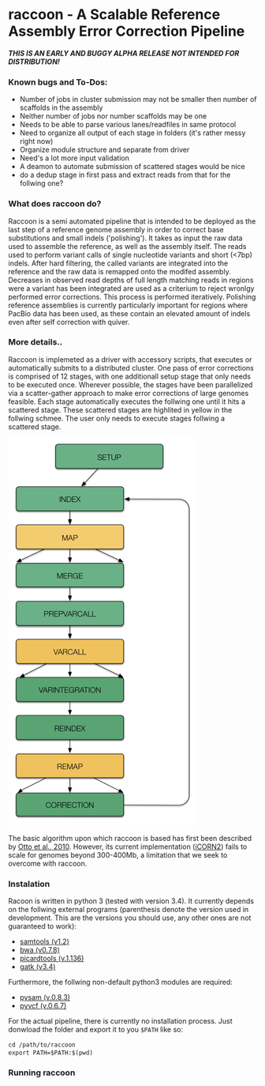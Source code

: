 # raccoon - A Scalable Reference Assembly Error Correction Pipeline

***THIS IS AN EARLY AND BUGGY ALPHA RELEASE NOT INTENDED FOR DISTRIBUTION!***


### Known bugs and To-Dos:
- Number of jobs in cluster submission may not be smaller then number of scaffolds in the assembly
- Neither number of jobs nor number scaffolds may be one
- Needs to be able to parse various lanes/readfiles in same protocol
- Need to organize all output of each stage in folders (it's rather messy right now)
- Organize module structure and separate from driver
- Need's a lot more input validation
- A deamon to automate submission of scattered stages would be nice
- do a dedup stage in first pass and extract reads from that for the follwing one?


### What does raccoon do?

Raccoon is a semi automated pipeline that is intended to be deployed as the last step of a reference genome assembly in order to correct base substitutions and small indels ('polishing'). It takes as input the raw data used to assemble the reference, as well as the assembly itself. The reads used to perform variant calls of single nucleotide variants and short (<7bp) indels. After hard filtering, the called variants are integrated into the reference and the raw data is remapped onto the modifed assembly. Decreases in observed read depths of full length matching reads in regions were a variant has been integrated are used as a criterium to reject wronlgy performed error corrections. This process is performed iteratively.
Polishing reference assemblies is currently particularly important for regions where PacBio data has been used, as these contain an elevated amount of indels even after self correction with quiver. 

### More details..

Raccoon is implemeted as a driver with accessory scripts, that executes or automatically submits to a distributed cluster. One pass of error corrections is comprised of 12 stages, with one additionall setup stage that only needs to be executed once. Wherever possible, the stages have been parallelized via a scatter-gather approach to make error corrections of large genomes feasible. Each stage automatically executes the follwing one until it hits a scattered stage. These scattered stages are highlited in yellow in the follwing schmee. The user only needs to execute stages follwing a scattered stage.

![alt tag](./pics/raccoon-scheme.png)


The basic algorithm upon which raccoon is based has first been described by [Otto et al., 2010](http://www.ncbi.nlm.nih.gov/pubmed/20562415). However, its current implementation ([iCORN2](http://icorn.sourceforge.net)) fails to scale for genomes beyond 300-400Mb, a limitation that we seek to overcome with raccoon.

### Instalation

Racoon is written in python 3 (tested with version 3.4). It currently depends on the follwing external programs (parenthesis denote the version used in development. This are the versions you should use, any other ones are not guaranteed to work):

- [samtools (v1.2)](http://www.htslib.org/download/)
- [bwa (v0.7.8)](http://sourceforge.net/projects/bio-bwa/files/)
- [picardtools (v.1.136)](http://broadinstitute.github.io/picard/)
- [gatk (v3.4)](https://www.broadinstitute.org/gatk/download/)

Furthermore, the follwing non-default python3 modules are required:

- [pysam (v.0.8.3)](https://pypi.python.org/pypi/pysam)
- [pyvcf (v.0.6.7)](https://pypi.python.org/pypi/PyVCF)

For the actual pipeline, there is currently no installation process. Just donwload the folder and export it to you `$PATH` like so:
```
cd /path/to/raccoon
export PATH=$PATH:$(pwd)
```

### Running raccoon


